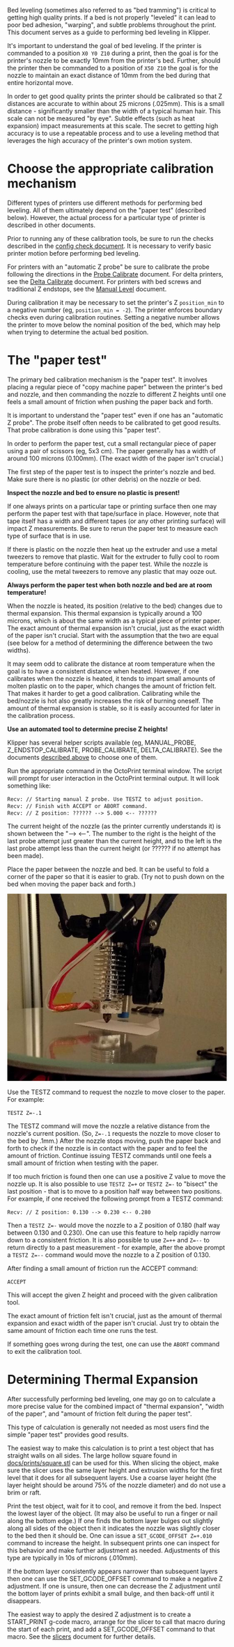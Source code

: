 Bed leveling (sometimes also referred to as "bed tramming") is critical to
getting high quality prints. If a bed is not properly "leveled" it can lead to
poor bed adhesion, "warping", and subtle problems throughout the print. This
document serves as a guide to performing bed leveling in Klipper.

It's important to understand the goal of bed leveling. If the printer is
commanded to a position `X0 Y0 Z10` during a print, then the goal is for the
printer's nozzle to be exactly 10mm from the printer's bed. Further, should the
printer then be commanded to a position of `X50 Z10` the goal is for the nozzle
to maintain an exact distance of 10mm from the bed during that entire horizontal
move.

In order to get good quality prints the printer should be calibrated so that Z
distances are accurate to within about 25 microns (.025mm). This is a small
distance - significantly smaller than the width of a typical human hair. This
scale can not be measured "by eye". Subtle effects (such as heat expansion)
impact measurements at this scale. The secret to getting high accuracy is to use
a repeatable process and to use a leveling method that leverages the high
accuracy of the printer's own motion system.

# Choose the appropriate calibration mechanism

Different types of printers use different methods for performing bed leveling.
All of them ultimately depend on the "paper test" (described below). However,
the actual process for a particular type of printer is described in other
documents.

Prior to running any of these calibration tools, be sure to run the checks
described in the [config check document](Config_checks.md). It is necessary to
verify basic printer motion before performing bed leveling.

For printers with an "automatic Z probe" be sure to calibrate the probe
following the directions in the [Probe Calibrate](Probe_Calibrate.md) document.
For delta printers, see the [Delta Calibrate](Delta_Calibrate.md) document. For
printers with bed screws and traditional Z endstops, see the
[Manual Level](Manual_Level.md) document.

During calibration it may be necessary to set the printer's Z `position_min` to
a negative number (eg, `position_min = -2`). The printer enforces boundary
checks even during calibration routines. Setting a negative number allows the
printer to move below the nominal position of the bed, which may help when
trying to determine the actual bed position.

# The "paper test"

The primary bed calibration mechanism is the "paper test". It involves placing a
regular piece of "copy machine paper" between the printer's bed and nozzle, and
then commanding the nozzle to different Z heights until one feels a small amount
of friction when pushing the paper back and forth.

It is important to understand the "paper test" even if one has an "automatic Z
probe". The probe itself often needs to be calibrated to get good results. That
probe calibration is done using this "paper test".

In order to perform the paper test, cut a small rectangular piece of paper using
a pair of scissors (eg, 5x3 cm). The paper generally has a width of around 100
microns (0.100mm). (The exact width of the paper isn't crucial.)

The first step of the paper test is to inspect the printer's nozzle and bed.
Make sure there is no plastic (or other debris) on the nozzle or bed.

**Inspect the nozzle and bed to ensure no plastic is present!**

If one always prints on a particular tape or printing surface then one may
perform the paper test with that tape/surface in place. However, note that tape
itself has a width and different tapes (or any other printing surface) will
impact Z measurements. Be sure to rerun the paper test to measure each type of
surface that is in use.

If there is plastic on the nozzle then heat up the extruder and use a metal
tweezers to remove that plastic. Wait for the extruder to fully cool to room
temperature before continuing with the paper test. While the nozzle is cooling,
use the metal tweezers to remove any plastic that may ooze out.

**Always perform the paper test when both nozzle and bed are at room
temperature!**

When the nozzle is heated, its position (relative to the bed) changes due to
thermal expansion. This thermal expansion is typically around a 100 microns,
which is about the same width as a typical piece of printer paper. The exact
amount of thermal expansion isn't crucial, just as the exact width of the paper
isn't crucial. Start with the assumption that the two are equal (see below for a
method of determining the difference between the two widths).

It may seem odd to calibrate the distance at room temperature when the goal is
to have a consistent distance when heated. However, if one calibrates when the
nozzle is heated, it tends to impart small amounts of molten plastic on to the
paper, which changes the amount of friction felt. That makes it harder to get a
good calibration. Calibrating while the bed/nozzle is hot also greatly increases
the risk of burning oneself. The amount of thermal expansion is stable, so it is
easily accounted for later in the calibration process.

**Use an automated tool to determine precise Z heights!**

Klipper has several helper scripts available (eg, MANUAL_PROBE,
Z_ENDSTOP_CALIBRATE, PROBE_CALIBRATE, DELTA_CALIBRATE). See the documents
[described above](#choose-the-appropriate-calibration-mechanism) to choose one
of them.

Run the appropriate command in the OctoPrint terminal window. The script will
prompt for user interaction in the OctoPrint terminal output. It will look
something like:

```
Recv: // Starting manual Z probe. Use TESTZ to adjust position.
Recv: // Finish with ACCEPT or ABORT command.
Recv: // Z position: ?????? --> 5.000 <-- ??????
```

The current height of the nozzle (as the printer currently understands it) is
shown between the "--> \<--". The number to the right is the height of the last
probe attempt just greater than the current height, and to the left is the last
probe attempt less than the current height (or ?????? if no attempt has been
made).

Place the paper between the nozzle and bed. It can be useful to fold a corner of
the paper so that it is easier to grab. (Try not to push down on the bed when
moving the paper back and forth.)

![paper-test](img/paper-test.jpg)

Use the TESTZ command to request the nozzle to move closer to the paper. For
example:

```
TESTZ Z=-.1
```

The TESTZ command will move the nozzle a relative distance from the nozzle's
current position. (So, `Z=-.1` requests the nozzle to move closer to the bed by
.1mm.) After the nozzle stops moving, push the paper back and forth to check if
the nozzle is in contact with the paper and to feel the amount of friction.
Continue issuing TESTZ commands until one feels a small amount of friction when
testing with the paper.

If too much friction is found then one can use a positive Z value to move the
nozzle up. It is also possible to use `TESTZ Z=+` or `TESTZ Z=-` to "bisect" the
last position - that is to move to a position half way between two positions.
For example, if one received the following prompt from a TESTZ command:

```
Recv: // Z position: 0.130 --> 0.230 <-- 0.280
```

Then a `TESTZ Z=-` would move the nozzle to a Z position of 0.180 (half way
between 0.130 and 0.230). One can use this feature to help rapidly narrow down
to a consistent friction. It is also possible to use `Z=++` and `Z=--` to return
directly to a past measurement - for example, after the above prompt a
`TESTZ Z=--` command would move the nozzle to a Z position of 0.130.

After finding a small amount of friction run the ACCEPT command:

```
ACCEPT
```

This will accept the given Z height and proceed with the given calibration tool.

The exact amount of friction felt isn't crucial, just as the amount of thermal
expansion and exact width of the paper isn't crucial. Just try to obtain the
same amount of friction each time one runs the test.

If something goes wrong during the test, one can use the `ABORT` command to exit
the calibration tool.

# Determining Thermal Expansion

After successfully performing bed leveling, one may go on to calculate a more
precise value for the combined impact of "thermal expansion", "width of the
paper", and "amount of friction felt during the paper test".

This type of calculation is generally not needed as most users find the simple
"paper test" provides good results.

The easiest way to make this calculation is to print a test object that has
straight walls on all sides. The large hollow square found in
[docs/prints/square.stl](prints/square.stl) can be used for this. When slicing
the object, make sure the slicer uses the same layer height and extrusion widths
for the first level that it does for all subsequent layers. Use a coarse layer
height (the layer height should be around 75% of the nozzle diameter) and do not
use a brim or raft.

Print the test object, wait for it to cool, and remove it from the bed. Inspect
the lowest layer of the object. (It may also be useful to run a finger or nail
along the bottom edge.) If one finds the bottom layer bulges out slightly along
all sides of the object then it indicates the nozzle was slightly closer to the
bed then it should be. One can issue a `SET_GCODE_OFFSET Z=+.010` command to
increase the height. In subsequent prints one can inspect for this behavior and
make further adjustment as needed. Adjustments of this type are typically in 10s
of microns (.010mm).

If the bottom layer consistently appears narrower than subsequent layers then
one can use the SET_GCODE_OFFSET command to make a negative Z adjustment. If one
is unsure, then one can decrease the Z adjustment until the bottom layer of
prints exhibit a small bulge, and then back-off until it disappears.

The easiest way to apply the desired Z adjustment is to create a START_PRINT
g-code macro, arrange for the slicer to call that macro during the start of each
print, and add a SET_GCODE_OFFSET command to that macro. See the
[slicers](Slicers.md) document for further details.
